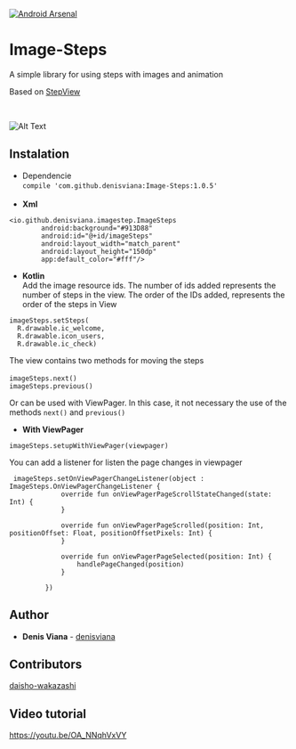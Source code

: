 [![Android Arsenal]( https://img.shields.io/badge/Android%20Arsenal-Image%20Steps-green.svg?style=flat )]( https://android-arsenal.com/details/1/6788 )

# Image-Steps
A simple library for using steps with images and animation

Based on [StepView](https://github.com/shuhart/StepView)

<br/>

![Alt Text](https://media.giphy.com/media/3kJQDzduX5CMXGv3CG/giphy.gif)

## Instalation

- Dependencie <br/>
``
compile 'com.github.denisviana:Image-Steps:1.0.5'
``
<br/><br/>
- **Xml** <br/>
``````
<io.github.denisviana.imagestep.ImageSteps
        android:background="#913D88"
        android:id="@+id/imageSteps"
        android:layout_width="match_parent"
        android:layout_height="150dp"
        app:default_color="#fff"/>
``````
- **Kotlin** <br/>
Add the image resource ids. The number of ids added represents the number of steps in the view. The order of the IDs added, represents the order of the steps in View
````
imageSteps.setSteps(
  R.drawable.ic_welcome,
  R.drawable.icon_users,
  R.drawable.ic_check)
````
  <t/>The view contains two methods for moving the steps <br/><br/>
``
imageSteps.next()
``
<br/>
``
imageSteps.previous()
``

Or can be used with ViewPager. In this case, it not necessary the use of the methods `next()` and `previous()`

- **With ViewPager**

`
imageSteps.setupWithViewPager(viewpager)
`

You can add a listener for listen the page changes in viewpager
````
 imageSteps.setOnViewPagerChangeListener(object : ImageSteps.OnViewPagerChangeListener {
             override fun onViewPagerPageScrollStateChanged(state: Int) {
             }
 
             override fun onViewPagerPageScrolled(position: Int, positionOffset: Float, positionOffsetPixels: Int) {
             }
 
             override fun onViewPagerPageSelected(position: Int) {
                 handlePageChanged(position)
             }
 
         })
````


## Author

* **Denis Viana** -  [denisviana](https://github.com/denisviana)

## Contributors

[daisho-wakazashi](https://github.com/daisho-wakazashi)

## Video tutorial
https://youtu.be/OA_NNqhVxVY 


